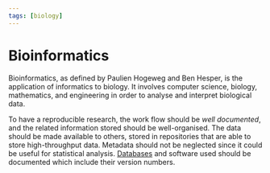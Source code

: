 ```yaml
---
tags: [biology]
---
```


# Bioinformatics

Bioinformatics, as defined by Paulien Hogeweg and Ben Hesper, is the application
of informatics to biology. It involves computer science, biology, mathematics,
and engineering in order to analyse and interpret biological data.

To have a reproducible research, the work flow should be *well documented*, and
the related information stored should be well-organised. The data should be made
available to others, stored in repositories that are able to store
high-throughput data. Metadata should not be neglected since it could be useful
for statistical analysis. [Databases](202302101139.md) and software used should
be documented which include their version numbers.
